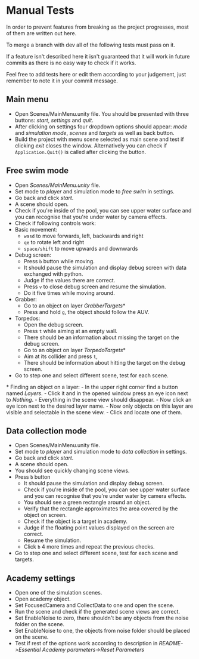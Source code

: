 # Manual Tests

In order to prevent features from breaking as the project progresses, most of them are written out here. 

To merge a branch with dev all of the following tests must pass on it. 

If a feature isn't described here it isn't guaranteed that it will work in future commits as there is no easy way to check if it works. 

Feel free to add tests here or edit them according to your judgement, just remember to note it in your commit message.

## Main menu
- Open Scenes/MainMenu.unity file. You should be presented with three buttons: *start*, *settings* and *quit*.
- After clicking on settings four dropdown options should appear: *mode* and *simulation mode*, *scenes* and *targets* as well as back button.
- Build the project with menu scene selected as main scene and test if clicking *exit* closes the window. Alternatively you can check if `Application.Quit()` is called after clicking the button.

## Free swim mode
- Open *Scenes/MainMenu.unity* file.
- Set mode to *player* and simulation mode to *free swim* in settings.
- Go back and click *start*.
- A scene should open.
- Check if you're inside of the pool, you can see upper water surface and you can recognise that you're under water by camera effects.
- Check if following controls work:
- Basic movement:
	- `wasd` to move forwards, left, backwards and right
	- `qe` to rotate left and right
	- `space/shift` to move upwards and downwards
- Debug screen:
	- Press `b` button while moving.
	- It should pause the simulation and display debug screen with data exchanged with python. 
	- Judge if the values there are correct. 
	- Press `v` to close debug screen and resume the simulation.
	- Do it five times while moving around.
- Grabber:
	- Go to an object on layer *GrabberTargets*\*
	- Press and hold `g`, the object should follow the AUV.
- Torpedos:
	- Open the debug screen.
	- Press `t` while aiming at an empty wall.
	- There should be an information about missing the target on the debug screen.
	- Go to an object on layer *TorpedoTargets*\*
	- Aim at its collider and press `t`, 
	- There should be information about hitting the target on the debug screen.
- Go to step one and select different scene, test for each scene.

\* Finding an object on a layer:
	- In the upper right corner find a button named *Layers*.
	- Click it and in the opened window press an eye icon next to *Nothing*.
	- Everything in the scene view should disappear.
	- Now click an eye icon next to the desired layer name.
	- Now only objects on this layer are visible and selectable in the scene view.
	- Click and locate one of them.

## Data collection mode
- Open Scenes/MainMenu.unity file.
- Set mode to *player* and simulation mode to *data collection* in settings.
- Go back and click *start*.
- A scene should open.
- You should see quickly changing scene views.
- Press `b` button
	- It should pause the simulation and display debug screen.
	- Check if you're inside of the pool, you can see upper water surface and you can recognise that you're under water by camera effects.
	- You should see a green rectangle around an object.
	- Verify that the rectangle approximates the area covered by the object on screen. 
	- Check if the object is a target in academy.
	- Judge if the floating point values displayed on the screen are correct. 
	- Resume the simulation.
	- Click `b` 4 more times and repeat the previous checks.
- Go to step one and select different scene, test for each scene and targets.

## Academy settings
- Open one of the simulation scenes.
- Open academy object.
- Set FocusedCamera and CollectData to one and open the scene.
- Run the scene and check if the generated scene views are correct.
- Set EnableNoise to zero, there shouldn't be any objects from the noise folder on the scene.
- Set EnableNoise to one, the objects from noise folder should be placed on the scene. 
- Test if rest of the options work according to description in *README->Essential Academy parameters->Reset Parameters*
